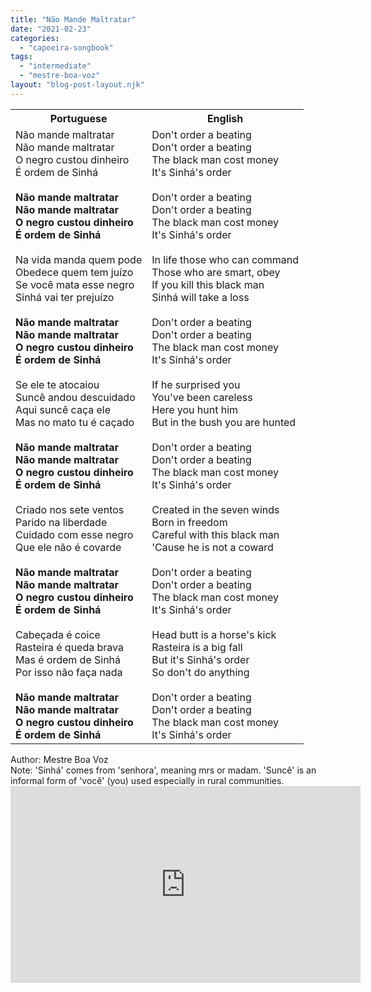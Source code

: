 ```yaml
---
title: "Não Mande Maltratar"
date: "2021-02-23"
categories: 
  - "capoeira-songbook"
tags: 
  - "intermediate"
  - "mestre-boa-voz"
layout: "blog-post-layout.njk"
---
```


<table class="capoeira-table">
    <tr class="header-row">
        <th>Portuguese</th>
        <th>English</th>
    </tr>
    <tr>
        <td>Não mande maltratar<br>Não mande maltratar<br>O negro custou dinheiro<br>É ordem de Sinhá<br><br><strong>Não mande maltratar<br>Não mande maltratar<br>O negro custou dinheiro<br>É ordem de Sinhá</strong><br><br>Na vida manda quem pode<br>Obedece quem tem juízo<br>Se você mata esse negro<br>Sinhá vai ter prejuízo<br><br><strong>Não mande maltratar<br>Não mande maltratar<br>O negro custou dinheiro<br>É ordem de Sinhá</strong><br><br>Se ele te atocaiou<br>Suncê andou descuidado<br>Aqui suncê caça ele<br>Mas no mato tu é caçado<br><br><strong>Não mande maltratar<br>Não mande maltratar<br>O negro custou dinheiro<br>É ordem de Sinhá</strong><br><br>Criado nos sete ventos<br>Parido na liberdade<br>Cuidado com esse negro<br>Que ele não é covarde<br><br><strong>Não mande maltratar<br>Não mande maltratar<br>O negro custou dinheiro<br>É ordem de Sinhá</strong><br><br>Cabeçada é coice<br>Rasteira é queda brava<br>Mas é ordem de Sinhá<br>Por isso não faça nada<br><br><strong>Não mande maltratar<br>Não mande maltratar<br>O negro custou dinheiro<br>É ordem de Sinhá</strong></td>
        <td>Don't order a beating<br>Don't order a beating<br>The black man cost money<br>It's Sinhá's order<br><br>Don't order a beating<br>Don't order a beating<br>The black man cost money<br>It's Sinhá's order<br><br>In life those who can command<br>Those who are smart, obey<br>If you kill this black man<br>Sinhá will take a loss<br><br>Don't order a beating<br>Don't order a beating<br>The black man cost money<br>It's Sinhá's order<br><br>If he surprised you<br>You've been careless<br>Here you hunt him<br>But in the bush you are hunted<br><br>Don't order a beating<br>Don't order a beating<br>The black man cost money<br>It's Sinhá's order<br><br>Created in the seven winds<br>Born in freedom<br>Careful with this black man<br>'Cause he is not a coward<br><br>Don't order a beating<br>Don't order a beating<br>The black man cost money<br>It's Sinhá's order<br><br>Head butt is a horse's kick<br>Rasteira is a big fall<br>But it's Sinhá's order<br>So don't do anything<br><br>Don't order a beating<br>Don't order a beating<br>The black man cost money<br>It's Sinhá's order</td>
    </tr>
</table>

<figcaption>
Author: Mestre Boa Voz<br>
Note: 'Sinhá' comes from 'senhora', meaning mrs or madam. 'Suncê' is an informal form of 'você' (you) used especially in rural communities.
</figcaption>

<iframe width="560" height="315" src="https://www.youtube.com/embed/iPGxRRtr0JY" title="YouTube video player" frameborder="0" allow="accelerometer; autoplay; clipboard-write; encrypted-media; gyroscope; picture-in-picture" allowfullscreen></iframe>